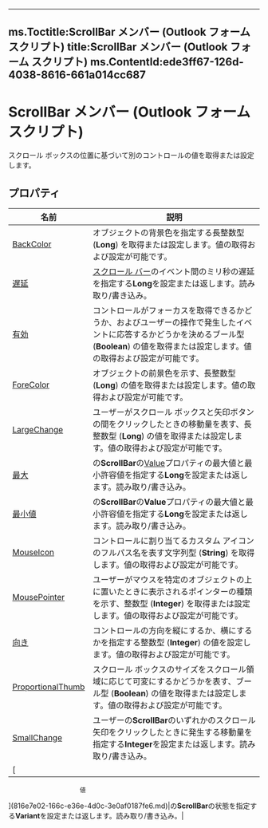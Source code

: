 

---
ms.Toctitle:ScrollBar メンバー (Outlook フォーム スクリプト)
title:ScrollBar メンバー (Outlook フォーム スクリプト)
ms.ContentId:ede3ff67-126d-4038-8616-661a014cc687
---
# ScrollBar メンバー (Outlook フォーム スクリプト)




スクロール ボックスの位置に基づいて別のコントロールの値を取得または設定します。

## プロパティ

|**名前**|**説明**|
|---|---|
|[BackColor](b87d125a-f568-99c4-6018-2d60639a943b)|オブジェクトの背景色を指定する長整数型 (**Long**) を取得または設定します。値の取得および設定が可能です。|
|[遅延](6eb415e2-961e-09df-2504-a1c65ebd3b32)|[スクロール バー](9e0a0f3d-fb04-2180-3beb-306b09c10c01.md)のイベント間のミリ秒の遅延を指定する**Long**を設定または返します。読み取り/書き込み。|
|[有効](0b13f6da-7c1f-5368-ae99-4fdeebde41a8)|コントロールがフォーカスを取得できるかどうか、およびユーザーの操作で発生したイベントに応答するかどうかを決めるブール型 (**Boolean**) の値を取得または設定します。値の取得および設定が可能です。|
|[ForeColor](c0e3b0a9-3f0d-4df7-9f27-a44f339a2f47)|オブジェクトの前景色を示す、長整数型 (**Long**) の値を取得または設定します。値の取得および設定が可能です。|
|[LargeChange](1236ef08-7788-a345-e2a6-a3c647fe2675)|ユーザーがスクロール ボックスと矢印ボタンの間をクリックしたときの移動量を表す、長整数型 (**Long**) の値を取得または設定します。値の取得および設定が可能です。|
|[最大](e87f11c7-2e94-2b29-39ba-b2f2121efed6)|の**ScrollBar**の[Value](816e7e02-166c-e36e-4d0c-3e0af0187fe6.md)プロパティの最大値と最小許容値を指定する**Long**を設定または返します。読み取り/書き込み。|
|[最小値](ddff3579-3af5-f246-b6b6-679d96908e0c.md)|の**ScrollBar**の**Value**プロパティの最大値と最小許容値を指定する**Long**を設定または返します。読み取り/書き込み。|
|[MouseIcon](bfca3942-5797-88c6-6c44-f3195373d483)|コントロールに割り当てるカスタム アイコンのフルパス名を表す文字列型 (**String**) を取得します。値の取得および設定が可能です。|
|[MousePointer](0e188482-4ee3-5d48-c8b0-65eea0543d16)|ユーザーがマウスを特定のオブジェクトの上に置いたときに表示されるポインターの種類を示す、整数型 (**Integer**) を取得または設定します。値の取得および設定が可能です。|
|[向き](6fb33a07-b15f-8cbf-201c-026c2043f0f7)|コントロールの方向を縦にするか、横にするかを指定する整数型 (**Integer**) の値を設定します。値の取得および設定が可能です。|
|[ProportionalThumb](3238c848-3279-9a3b-a576-136d9f1ddf28)|スクロール ボックスのサイズをスクロール領域に応じて可変にするかどうかを表す、ブール型 (**Boolean**) の値を取得または設定します。値の取得および設定が可能です。|
|[SmallChange](cd8b6b7f-118a-1cda-00af-11ab74f6617a.md)|ユーザーの**ScrollBar**のいずれかのスクロール矢印をクリックしたときに発生する移動量を指定する**Integer**を設定または返します。読み取り/書き込み。|
|[
						値
](816e7e02-166c-e36e-4d0c-3e0af0187fe6.md)|の**ScrollBar**の状態を指定する**Variant**を設定または返します。読み取り/書き込み。|





